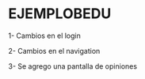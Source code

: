 # EJEMPLOBEDU

1- Cambios en el login

2- Cambios en el navigation

3- Se agrego una pantalla de opiniones